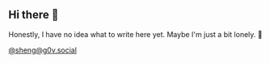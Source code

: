 ## Hi there 👋

Honestly, I have no idea what to write here yet. Maybe I'm just a bit lonely. 🥲

<a rel="me" href="https://g0v.social/@sheng">@sheng@g0v.social</a>

